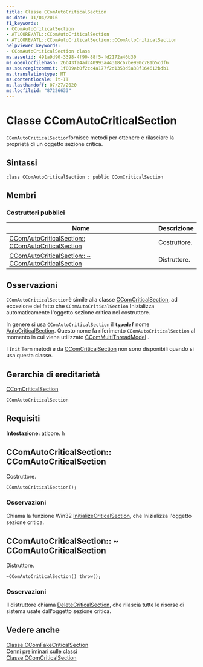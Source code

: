 ```yaml
---
title: Classe CComAutoCriticalSection
ms.date: 11/04/2016
f1_keywords:
- CComAutoCriticalSection
- ATLCORE/ATL::CComAutoCriticalSection
- ATLCORE/ATL::CComAutoCriticalSection::CComAutoCriticalSection
helpviewer_keywords:
- CComAutoCriticalSection class
ms.assetid: 491a9d90-3398-4f90-88f5-fd2172a46b30
ms.openlocfilehash: 26b43fa4adc40993a44318c67be990c781b5cdf6
ms.sourcegitcommit: 1f009ab0f2cc4a177f2d1353d5a38f164612bdb1
ms.translationtype: MT
ms.contentlocale: it-IT
ms.lasthandoff: 07/27/2020
ms.locfileid: "87226633"
---
```

# <a name="ccomautocriticalsection-class"></a>Classe CComAutoCriticalSection

`CComAutoCriticalSection`fornisce metodi per ottenere e rilasciare la proprietà di un oggetto sezione critica.

## <a name="syntax"></a>Sintassi

```
class CComAutoCriticalSection : public CComCriticalSection
```

## <a name="members"></a>Membri

### <a name="public-constructors"></a>Costruttori pubblici

|Nome|Descrizione|
|----------|-----------------|
|[CComAutoCriticalSection:: CComAutoCriticalSection](#ccomautocriticalsection)|Costruttore.|
|[CComAutoCriticalSection:: ~ CComAutoCriticalSection](#dtor)|Distruttore.|

## <a name="remarks"></a>Osservazioni

`CComAutoCriticalSection`è simile alla classe [CComCriticalSection](../../atl/reference/ccomcriticalsection-class.md), ad eccezione del fatto che `CComAutoCriticalSection` Inizializza automaticamente l'oggetto sezione critica nel costruttore.

In genere si usa `CComAutoCriticalSection` il **`typedef`** nome [AutoCriticalSection](ccommultithreadmodel-class.md#autocriticalsection). Questo nome fa riferimento `CComAutoCriticalSection` al momento in cui viene utilizzato [CComMultiThreadModel](../../atl/reference/ccommultithreadmodel-class.md) .

I `Init` `Term` metodi e da [CComCriticalSection](../../atl/reference/ccomcriticalsection-class.md) non sono disponibili quando si usa questa classe.

## <a name="inheritance-hierarchy"></a>Gerarchia di ereditarietà

[CComCriticalSection](../../atl/reference/ccomcriticalsection-class.md)

`CComAutoCriticalSection`

## <a name="requirements"></a>Requisiti

**Intestazione:** atlcore. h

## <a name="ccomautocriticalsectionccomautocriticalsection"></a><a name="ccomautocriticalsection"></a>CComAutoCriticalSection:: CComAutoCriticalSection

Costruttore.

```
CComAutoCriticalSection();
```

### <a name="remarks"></a>Osservazioni

Chiama la funzione Win32 [InitializeCriticalSection](/windows/win32/api/synchapi/nf-synchapi-initializecriticalsection), che Inizializza l'oggetto sezione critica.

## <a name="ccomautocriticalsectionccomautocriticalsection"></a><a name="dtor"></a>CComAutoCriticalSection:: ~ CComAutoCriticalSection

Distruttore.

```
~CComAutoCriticalSection() throw();
```

### <a name="remarks"></a>Osservazioni

Il distruttore chiama [DeleteCriticalSection](/windows/win32/api/synchapi/nf-synchapi-deletecriticalsection), che rilascia tutte le risorse di sistema usate dall'oggetto sezione critica.

## <a name="see-also"></a>Vedere anche

[Classe CComFakeCriticalSection](../../atl/reference/ccomfakecriticalsection-class.md)<br/>
[Cenni preliminari sulle classi](../../atl/atl-class-overview.md)<br/>
[Classe CComCriticalSection](../../atl/reference/ccomcriticalsection-class.md)
